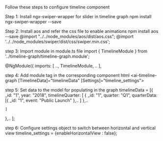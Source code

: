 
Follow these steps to configure timeline component

Step 1: Install ngx-swiper-wrapper for slider in timeline graph
npm install ngx-swiper-wrapper --save

Step 2: Install aos and refer the css file to enable animations
npm install aos --save
@import "../../node_modules/aos/dist/aos.css";
@import '../../node_modules/swiper/dist/css/swiper.min.css';

step 3: Import module in module.ts file 
import { TimelineModule } from '../timeline-graph/timeline-graph.module';

@NgModule({
  imports: [
    ..,
    TimelineModule,
    ..
  ],

step 4: Add module tag in the corresponding component html
<ai-timeline-graph [TimelineData]="timelineData" [Settings]="timeline_settings"></ai-timeline-graph>

step 5: Set data to the model for populating in the graph
timelineData = [{
    _id: "1",
    year: "2018",
    timelineQuarter: [
      {
        _id: "1",
        quarter: "Q1",
        quarterData: [{
          _id: "1",
          event: "Public Launch"
        },..
        ]
      },..

    ]
},..
];

step 6: Configure settings object to switch between horizontal and vertical view
timeline_settings = {enableHorizontalView : false};
